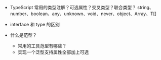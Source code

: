 - TypeScript 常用的类型注解？可选属性？交叉类型？联合类型？
  string、number、boolean、any、unknown、void、never、object、Array<T>、T[]

- interface 和 type 的区别

- 什么是范型？
  - 常用的工具范型有哪些？
  - 实现一个泛型支持属性全部加上可选

